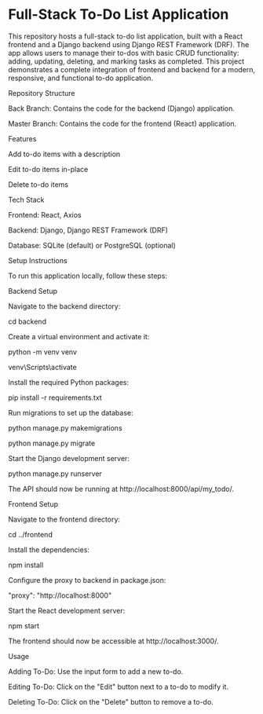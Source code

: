 # Full-Stack To-Do List Application
This repository hosts a full-stack to-do list application, built with a React frontend and a Django backend using Django REST Framework (DRF). The app allows users to manage their to-dos with basic CRUD functionality: adding, updating, deleting, and marking tasks as completed. This project demonstrates a complete integration of frontend and backend for a modern, responsive, and functional to-do application.



Repository Structure

Back Branch: Contains the code for the backend (Django) application.

Master Branch: Contains the code for the frontend (React) application.



Features

Add to-do items with a description

Edit to-do items in-place

Delete to-do items



Tech Stack

Frontend: React, Axios

Backend: Django, Django REST Framework (DRF)

Database: SQLite (default) or PostgreSQL (optional)



Setup Instructions

To run this application locally, follow these steps:



Backend Setup

Navigate to the backend directory:

cd backend



Create a virtual environment and activate it:

python -m venv venv

venv\Scripts\activate      



Install the required Python packages:

pip install -r requirements.txt



Run migrations to set up the database:

python manage.py makemigrations

python manage.py migrate



Start the Django development server:

python manage.py runserver

The API should now be running at http://localhost:8000/api/my_todo/.



Frontend Setup

Navigate to the frontend directory:

cd ../frontend



Install the dependencies:

npm install



Configure the proxy to backend in package.json:

"proxy": "http://localhost:8000"



Start the React development server:

npm start

The frontend should now be accessible at http://localhost:3000/.



Usage

Adding To-Do: Use the input form to add a new to-do.

Editing To-Do: Click on the "Edit" button next to a to-do to modify it.

Deleting To-Do: Click on the "Delete" button to remove a to-do.

